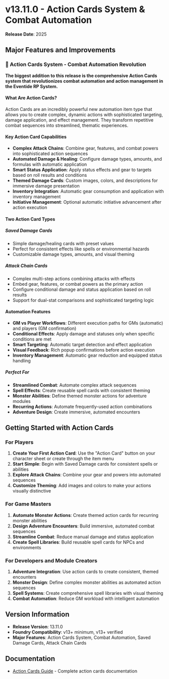 # v13.11.0 - Action Cards System & Combat Automation

**Release Date**: 2025

## Major Features and Improvements

### 🎴 Action Cards System - Combat Automation Revolution

**The biggest addition to this release is the comprehensive Action Cards system that revolutionizes combat automation and action management in the Eventide RP System.**

#### What Are Action Cards?

Action Cards are an incredibly powerful new automation item type that allows you to create complex, dynamic actions with sophisticated targeting, damage application, and effect management. They transform repetitive combat sequences into streamlined, thematic experiences.

#### Key Action Card Capabilities

- **Complex Attack Chains**: Combine gear, features, and combat powers into sophisticated action sequences
- **Automated Damage & Healing**: Configure damage types, amounts, and formulas with automatic application
- **Smart Status Application**: Apply status effects and gear to targets based on roll results and conditions
- **Themed Damage Cards**: Custom images, colors, and descriptions for immersive damage presentation
- **Inventory Integration**: Automatic gear consumption and application with inventory management
- **Initiative Management**: Optional automatic initiative advancement after action execution

#### Two Action Card Types

##### Saved Damage Cards

- Simple damage/healing cards with preset values
- Perfect for consistent effects like spells or environmental hazards
- Customizable damage types, amounts, and visual theming

##### Attack Chain Cards

- Complex multi-step actions combining attacks with effects
- Embed gear, features, or combat powers as the primary action
- Configure conditional damage and status application based on roll results
- Support for dual-stat comparisons and sophisticated targeting logic

#### Automation Features

- **GM vs Player Workflows**: Different execution paths for GMs (automatic) and players (GM confirmation)
- **Conditional Effects**: Apply damage and statuses only when specific conditions are met
- **Smart Targeting**: Automatic target detection and effect application
- **Visual Feedback**: Rich popup confirmations before action execution
- **Inventory Management**: Automatic gear reduction and equipped status handling

##### Perfect For

- **Streamlined Combat**: Automate complex attack sequences
- **Spell Effects**: Create reusable spell cards with consistent theming
- **Monster Abilities**: Define themed monster actions for adventure modules
- **Recurring Actions**: Automate frequently-used action combinations
- **Adventure Design**: Create immersive, automated encounters

## Getting Started with Action Cards

### For Players

1. **Create Your First Action Card**: Use the "Action Card" button on your character sheet or create through the item menu
2. **Start Simple**: Begin with Saved Damage cards for consistent spells or abilities
3. **Explore Attack Chains**: Combine your gear and powers into automated sequences
4. **Customize Theming**: Add images and colors to make your actions visually distinctive

### For Game Masters

1. **Automate Monster Actions**: Create themed action cards for recurring monster abilities
2. **Design Adventure Encounters**: Build immersive, automated combat sequences
3. **Streamline Combat**: Reduce manual damage and status application
4. **Create Spell Libraries**: Build reusable spell cards for NPCs and environments

### For Developers and Module Creators

1. **Adventure Integration**: Use action cards to create consistent, themed encounters
2. **Monster Design**: Define complex monster abilities as automated action sequences
3. **Spell Systems**: Create comprehensive spell libraries with visual theming
4. **Combat Automation**: Reduce GM workload with intelligent automation

## Version Information

- **Release Version**: 13.11.0
- **Foundry Compatibility**: v13+ minimum, v13+ verified
- **Major Features**: Action Cards System, Combat Automation, Saved Damage Cards, Attack Chain Cards

## Documentation

- [Action Cards Guide](../advanced-usage/action-cards.md) - Complete action cards documentation
